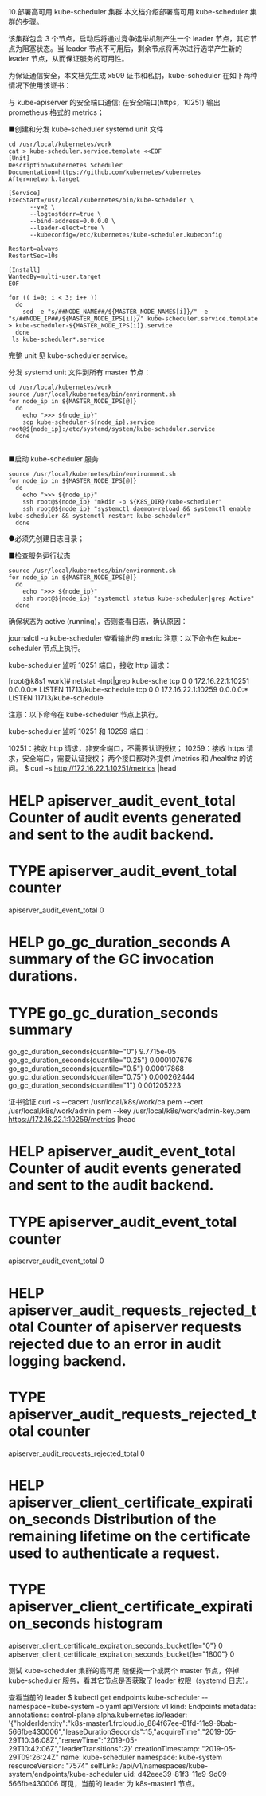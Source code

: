 ﻿10.部署高可用 kube-scheduler 集群
本文档介绍部署高可用 kube-scheduler 集群的步骤。

该集群包含 3 个节点，启动后将通过竞争选举机制产生一个 leader 节点，其它节点为阻塞状态。当 leader 节点不可用后，剩余节点将再次进行选举产生新的 leader 节点，从而保证服务的可用性。

为保证通信安全，本文档先生成 x509 证书和私钥，kube-scheduler 在如下两种情况下使用该证书：

与 kube-apiserver 的安全端口通信;
在安全端口(https，10251) 输出 prometheus 格式的 metrics；

■创建和分发 kube-scheduler systemd unit 文件

```
cd /usr/local/kubernetes/work
cat > kube-scheduler.service.template <<EOF
[Unit]
Description=Kubernetes Scheduler
Documentation=https://github.com/kubernetes/kubernetes
After=network.target

[Service]
ExecStart=/usr/local/kubernetes/bin/kube-scheduler \
      --v=2 \
      --logtostderr=true \
      --bind-address=0.0.0.0 \
      --leader-elect=true \
      --kubeconfig=/etc/kubernetes/kube-scheduler.kubeconfig

Restart=always
RestartSec=10s

[Install]
WantedBy=multi-user.target
EOF
```

```
for (( i=0; i < 3; i++ ))
  do
    sed -e "s/##NODE_NAME##/${MASTER_NODE_NAMES[i]}/" -e "s/##NODE_IP##/${MASTER_NODE_IPS[i]}/" kube-scheduler.service.template > kube-scheduler-${MASTER_NODE_IPS[i]}.service 
  done
 ls kube-scheduler*.service
```




完整 unit 见 kube-scheduler.service。

分发 systemd unit 文件到所有 master 节点：

```
cd /usr/local/kubernetes/work
source /usr/local/kubernetes/bin/environment.sh
for node_ip in ${MASTER_NODE_IPS[@]}
  do
    echo ">>> ${node_ip}"
    scp kube-scheduler-${node_ip}.service root@${node_ip}:/etc/systemd/system/kube-scheduler.service
  done


```

■启动 kube-scheduler 服务

```
source /usr/local/kubernetes/bin/environment.sh
for node_ip in ${MASTER_NODE_IPS[@]}
  do
    echo ">>> ${node_ip}"
    ssh root@${node_ip} "mkdir -p ${K8S_DIR}/kube-scheduler"
    ssh root@${node_ip} "systemctl daemon-reload && systemctl enable kube-scheduler && systemctl restart kube-scheduler"
  done
```

●必须先创建日志目录；



■检查服务运行状态

```
source /usr/local/kubernetes/bin/environment.sh
for node_ip in ${MASTER_NODE_IPS[@]}
  do
    echo ">>> ${node_ip}"
    ssh root@${node_ip} "systemctl status kube-scheduler|grep Active"
  done
```

确保状态为 active (running)，否则查看日志，确认原因：

journalctl -u kube-scheduler
查看输出的 metric
注意：以下命令在 kube-scheduler 节点上执行。

kube-scheduler 监听 10251 端口，接收 http 请求：

[root@k8s1 work]# netstat -lnpt|grep kube-sche
tcp        0      0 172.16.22.1:10251       0.0.0.0:*               LISTEN      11713/kube-schedule 
tcp        0      0 172.16.22.1:10259       0.0.0.0:*               LISTEN      11713/kube-schedule 


注意：以下命令在 kube-scheduler 节点上执行。

kube-scheduler 监听 10251 和 10259 端口：

10251：接收 http 请求，非安全端口，不需要认证授权；
10259：接收 https 请求，安全端口，需要认证授权；
两个接口都对外提供 /metrics 和 /healthz 的访问。
$ curl -s http://172.16.22.1:10251/metrics |head
# HELP apiserver_audit_event_total Counter of audit events generated and sent to the audit backend.
# TYPE apiserver_audit_event_total counter
apiserver_audit_event_total 0
# HELP go_gc_duration_seconds A summary of the GC invocation durations.
# TYPE go_gc_duration_seconds summary
go_gc_duration_seconds{quantile="0"} 9.7715e-05
go_gc_duration_seconds{quantile="0.25"} 0.000107676
go_gc_duration_seconds{quantile="0.5"} 0.00017868
go_gc_duration_seconds{quantile="0.75"} 0.000262444
go_gc_duration_seconds{quantile="1"} 0.001205223

证书验证
curl -s --cacert /usr/local/k8s/work/ca.pem --cert /usr/local/k8s/work/admin.pem --key /usr/local/k8s/work/admin-key.pem https://172.16.22.1:10259/metrics |head
# HELP apiserver_audit_event_total Counter of audit events generated and sent to the audit backend.
# TYPE apiserver_audit_event_total counter
apiserver_audit_event_total 0
# HELP apiserver_audit_requests_rejected_total Counter of apiserver requests rejected due to an error in audit logging backend.
# TYPE apiserver_audit_requests_rejected_total counter
apiserver_audit_requests_rejected_total 0
# HELP apiserver_client_certificate_expiration_seconds Distribution of the remaining lifetime on the certificate used to authenticate a request.
# TYPE apiserver_client_certificate_expiration_seconds histogram
apiserver_client_certificate_expiration_seconds_bucket{le="0"} 0
apiserver_client_certificate_expiration_seconds_bucket{le="1800"} 0

测试 kube-scheduler 集群的高可用
随便找一个或两个 master 节点，停掉 kube-scheduler 服务，看其它节点是否获取了 leader 权限（systemd 日志）。

查看当前的 leader
$ kubectl get endpoints kube-scheduler --namespace=kube-system  -o yaml
apiVersion: v1
kind: Endpoints
metadata:
  annotations:
    control-plane.alpha.kubernetes.io/leader: '{"holderIdentity":"k8s-master1.frcloud.io_884f67ee-81fd-11e9-9bab-566fbe430006","leaseDurationSeconds":15,"acquireTime":"2019-05-29T10:36:08Z","renewTime":"2019-05-29T10:42:06Z","leaderTransitions":2}'
  creationTimestamp: "2019-05-29T09:26:24Z"
  name: kube-scheduler
  namespace: kube-system
  resourceVersion: "7574"
  selfLink: /api/v1/namespaces/kube-system/endpoints/kube-scheduler
  uid: d42eee39-81f3-11e9-9d09-566fbe430006
可见，当前的 leader 为 k8s-master1 节点。

